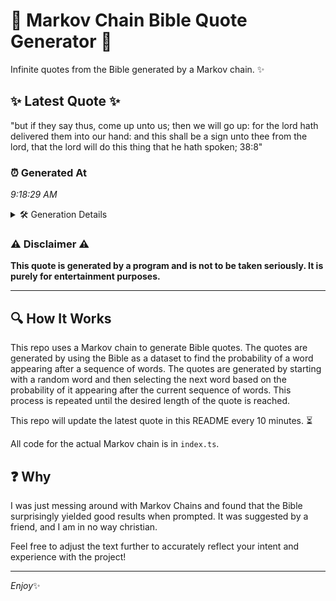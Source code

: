 # 📖 Markov Chain Bible Quote Generator 📖

Infinite quotes from the Bible generated by a Markov chain. ✨

## ✨ Latest Quote ✨
"but if they say thus, come up unto us; then we will go up: for the lord hath delivered them into our hand: and this shall be a sign unto thee from the lord, that the lord will do this thing that he hath spoken; 38:8"

### ⏰ Generated At
*9:18:29 AM*

<details>
    <summary>🛠️ Generation Details</summary>
    <p>
        <strong>🌱 Seed:</strong> but<br>
        <strong>🔄 Iterations:</strong> 45<br>
        <strong>📜 Context History:</strong><br>[ but ]: if<br>[ but, if ]: they<br>[ but, if, they ]: say<br>[ but, if, they, say ]: thus,<br>[ but, if, they, say, thus, ]: come<br>[ but, if, they, say, thus,, come ]: up<br>[ if, they, say, thus,, come, up ]: unto<br>[ they, say, thus,, come, up, unto ]: us;<br>[ say, thus,, come, up, unto, us; ]: then<br>[ thus,, come, up, unto, us;, then ]: we<br>[ come, up, unto, us;, then, we ]: will<br>[ up, unto, us;, then, we, will ]: go<br>[ unto, us;, then, we, will, go ]: up:<br>[ us;, then, we, will, go, up: ]: for<br>[ then, we, will, go, up:, for ]: the<br>[ we, will, go, up:, for, the ]: lord<br>[ will, go, up:, for, the, lord ]: hath<br>[ go, up:, for, the, lord, hath ]: delivered<br>[ up:, for, the, lord, hath, delivered ]: them<br>[ for, the, lord, hath, delivered, them ]: into<br>[ the, lord, hath, delivered, them, into ]: our<br>[ lord, hath, delivered, them, into, our ]: hand:<br>[ hath, delivered, them, into, our, hand: ]: and<br>[ delivered, them, into, our, hand:, and ]: this<br>[ them, into, our, hand:, and, this ]: shall<br>[ into, our, hand:, and, this, shall ]: be<br>[ our, hand:, and, this, shall, be ]: a<br>[ hand:, and, this, shall, be, a ]: sign<br>[ and, this, shall, be, a, sign ]: unto<br>[ this, shall, be, a, sign, unto ]: thee<br>[ shall, be, a, sign, unto, thee ]: from<br>[ be, a, sign, unto, thee, from ]: the<br>[ a, sign, unto, thee, from, the ]: lord,<br>[ sign, unto, thee, from, the, lord, ]: that<br>[ unto, thee, from, the, lord,, that ]: the<br>[ thee, from, the, lord,, that, the ]: lord<br>[ from, the, lord,, that, the, lord ]: will<br>[ the, lord,, that, the, lord, will ]: do<br>[ lord,, that, the, lord, will, do ]: this<br>[ that, the, lord, will, do, this ]: thing<br>[ the, lord, will, do, this, thing ]: that<br>[ lord, will, do, this, thing, that ]: he<br>[ will, do, this, thing, that, he ]: hath<br>[ do, this, thing, that, he, hath ]: spoken;<br>[ this, thing, that, he, hath, spoken; ]: 38:8<br>
    </p>
</details>

### ⚠️ Disclaimer ⚠️
**This quote is generated by a program and is not to be taken seriously. It is purely for entertainment purposes.**

---

## 🔍 How It Works

This repo uses a Markov chain to generate Bible quotes. The quotes are generated by using the Bible as a dataset to find the probability of a word appearing after a sequence of words. The quotes are generated by starting with a random word and then selecting the next word based on the probability of it appearing after the current sequence of words. This process is repeated until the desired length of the quote is reached.

This repo will update the latest quote in this README every 10 minutes. ⏳

All code for the actual Markov chain is in `index.ts`.

## ❓ Why

I was just messing around with Markov Chains and found that the Bible surprisingly yielded good results when prompted. 
It was suggested by a friend, and I am in no way christian.

Feel free to adjust the text further to accurately reflect your intent and experience with the project!

---

*Enjoy*✨
